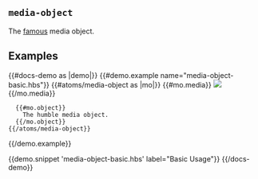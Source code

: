 ## `media-object`

The [famous](http://www.stubbornella.org/content/2010/06/25/the-media-object-saves-hundreds-of-lines-of-code/) media object.

## Examples
{{#docs-demo as |demo|}}
  {{#demo.example name="media-object-basic.hbs"}}
    {{#atoms/media-object as |mo|}}
      {{#mo.media}}
        <img src="https://via.placeholder.com/150" />
      {{/mo.media}}

      {{#mo.object}}
        The humble media object.
      {{/mo.object}}
    {{/atoms/media-object}}
  {{/demo.example}}

  {{demo.snippet 'media-object-basic.hbs' label="Basic Usage"}}
{{/docs-demo}}

